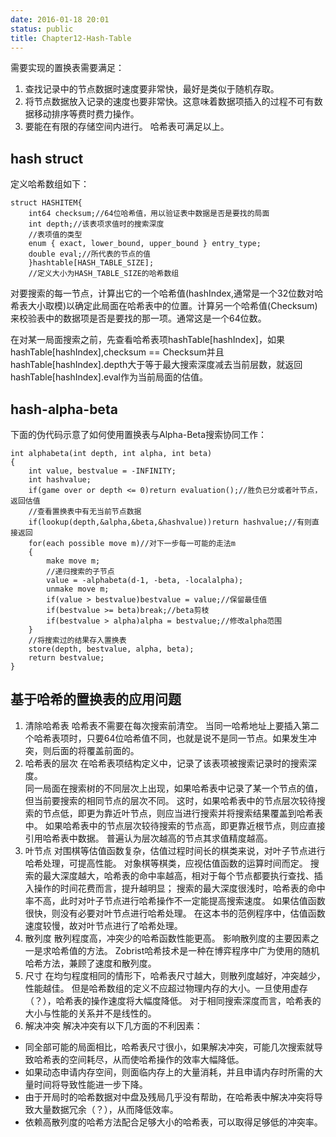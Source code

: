 ```yaml
---
date: 2016-01-18 20:01
status: public
title: Chapter12-Hash-Table
---
```


需要实现的置换表需要满足：
1. 查找记录中的节点数据时速度要非常快，最好是类似于随机存取。
2. 将节点数据放入记录的速度也要非常快。这意味着数据项插入的过程不可有数据移动排序等费时费力操作。
3. 要能在有限的存储空间内进行。
哈希表可满足以上。

## hash struct
定义哈希数组如下：
```C:n
struct HASHITEM{
    int64 checksum;//64位哈希值，用以验证表中数据是否是要找的局面
    int depth;//该表项求值时的搜索深度
    //表项值的类型
    enum { exact, lower_bound, upper_bound } entry_type;
    double eval;//所代表的节点的值
    }hashtable[HASH_TABLE_SIZE];
    //定义大小为HASH_TABLE_SIZE的哈希数组
```
对要搜索的每一节点，计算出它的一个哈希值(hashIndex,通常是一个32位数对哈希表大小取模)以确定此局面在哈希表中的位置。计算另一个哈希值(Checksum)来校验表中的数据项是否是要找的那一项。通常这是一个64位数。

在对某一局面搜索之前，先查看哈希表项hashTable[hashIndex]，如果hashTable[hashIndex],checksum == Checksum并且hashTable[hashIndex].depth大于等于最大搜索深度减去当前层数，就返回hashTable[hashIndex].eval作为当前局面的估值。

## hash-alpha-beta
下面的伪代码示意了如何使用置换表与Alpha-Beta搜索协同工作：
```C:n
int alphabeta(int depth, int alpha, int beta)
{
    int value, bestvalue = -INFINITY;
    int hashvalue;
    if(game over or depth <= 0)return evaluation();//胜负已分或者叶节点，返回估值
    //查看置换表中有无当前节点数据
    if(lookup(depth,&alpha,&beta,&hashvalue))return hashvalue;//有则直接返回
    for(each possible move m)//对下一步每一可能的走法m
    {
        make move m;
        //递归搜索的子节点
        value = -alphabeta(d-1, -beta, -localalpha);
        unmake move m;
        if(value > bestvalue)bestvalue = value;//保留最佳值
        if(bestvalue >= beta)break;//beta剪枝
        if(bestvalue > alpha)alpha = bestvalue;//修改alpha范围
    }
    //将搜索过的结果存入置换表
    store(depth, bestvalue, alpha, beta);
    return bestvalue;
}
```
    
## 基于哈希的置换表的应用问题

1. 清除哈希表
哈希表不需要在每次搜索前清空。
当同一哈希地址上要插入第二个哈希表项时，只要64位哈希值不同，也就是说不是同一节点。如果发生冲突，则后面的将覆盖前面的。
2. 哈希表的层次
在哈希表项结构定义中，记录了该表项被搜索记录时的搜索深度。     
同一局面在搜索树的不同层次上出现，如果哈希表中记录了某一个节点的值，但当前要搜索的相同节点的层次不同。
这时，如果哈希表中的节点层次较待搜索的节点低，即更为靠近叶节点，则应当进行搜索并将搜索结果覆盖到哈希表中。
如果哈希表中的节点层次较待搜索的节点高，即更靠近根节点，则应直接引用哈希表中数据。
普遍认为层次越高的节点其求值精度越高。
3. 叶节点
对围棋等估值函数复杂，估值过程时间长的棋类来说，对叶子节点进行哈希处理，可提高性能。
对象棋等棋类，应视估值函数的运算时间而定。
搜索的最大深度越大，哈希表的命中率越高，相对于每个节点都要执行查找、插入操作的时间花费而言，提升越明显；
搜索的最大深度很浅时，哈希表的命中率不高，此时对叶子节点进行哈希操作不一定能提高搜索速度。
如果估值函数很快，则没有必要对叶节点进行哈希处理。
在这本书的范例程序中，估值函数速度较慢，故对叶节点进行了哈希处理。
4. 散列度
散列程度高，冲突少的哈希函数性能更高。
影响散列度的主要因素之一是求哈希值的方法。
Zobrist哈希技术是一种在博弈程序中广为使用的随机哈希方法，兼顾了速度和散列度。
5. 尺寸
在均匀程度相同的情形下，哈希表尺寸越大，则散列度越好，冲突越少，性能越佳。
但是哈希数组的定义不应超过物理内存的大小。一旦使用虚存（？），哈希表的操作速度将大幅度降低。
对于相同搜索深度而言，哈希表的大小与性能的关系并不是线性的。
6. 解决冲突
解决冲突有以下几方面的不利因素：
* 同全部可能的局面相比，哈希表尺寸很小，如果解决冲突，可能几次搜索就导致哈希表的空间耗尽，从而使哈希操作的效率大幅降低。
* 如果动态申请内存空间，则面临内存上的大量消耗，并且申请内存时所需的大量时间将导致性能进一步下降。
* 由于开局时的哈希数据对中盘及残局几乎没有帮助，在哈希表中解决冲突将导致大量数据冗余（？），从而降低效率。
* 依赖高散列度的哈希方法配合足够大小的哈希表，可以取得足够低的冲突率。

